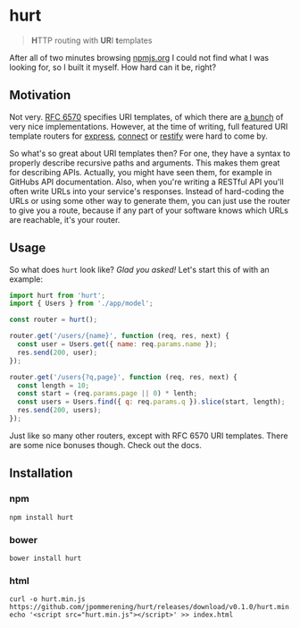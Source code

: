 # hurt

> **H**TTP routing with **UR**I **t**emplates

After all of two minutes browsing [npmjs.org][npm-search] I could not find what
I was looking for, so I built it myself.  How hard can it be, right?

## Motivation

Not very. [RFC 6570][] specifies URI templates, of which there are
[a bunch][6570libs] of very nice implementations.  However, at the time of
writing, full featured URI template routers for [express][], [connect][] or
[restify][] were hard to come by.

So what's so great about URI templates then? For one, they have a syntax to
properly describe recursive paths and arguments.  This makes them great for
describing APIs. Actually, you might have seen them, for example in GitHubs API
documentation.  Also, when you're writing a RESTful API you'll often write URLs
into your service's responses. Instead of hard-coding the URLs or using some
other way to generate them, you can just use the router to give you a route,
because if any part of your software knows which URLs are reachable, it's your
router.

## Usage

So what does `hurt` look like? _Glad you asked!_
Let's start this of with an example:

```js
import hurt from 'hurt';
import { Users } from './app/model';

const router = hurt();

router.get('/users/{name}', function (req, res, next) {
  const user = Users.get({ name: req.params.name });
  res.send(200, user);
});

router.get('/users{?q,page}', function (req, res, next) {
  const length = 10;
  const start = (req.params.page || 0) * lenth;
  const users = Users.find({ q: req.params.q }).slice(start, length);
  res.send(200, users);
});
```

Just like so many other routers, except with RFC 6570 URI templates. There are
some nice bonuses though. Check out the docs.

## Installation

### npm

```console
npm install hurt
```

### bower

```console
bower install hurt
```

### html

```console
curl -o hurt.min.js https://github.com/jpommerening/hurt/releases/download/v0.1.0/hurt.min.js
echo '<script src="hurt.min.js"></script>' >> index.html
```

[npm-search]: https://www.npmjs.com/search?q=6570+router
[RFC 6570]: https://tools.ietf.org/html/rfc6570
[6570libs]: https://github.com/medialize/URI.js#uri-template
[express]: https://expressjs.com
[connect]: https://senchalabs.github.io/connect
[restify]: https://restify.com
